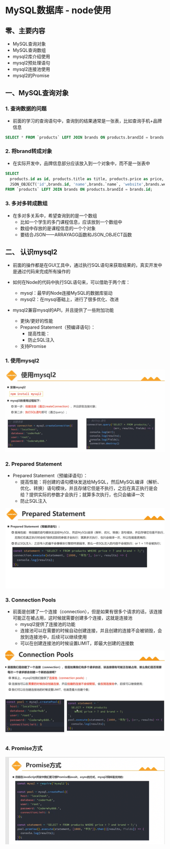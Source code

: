 # MySQL数据库 - node使用

## 零、主要内容

- MySQL查询对象
- MySQL查询数组
- mysql2库介绍使用
- mysql2预处理语句
- mysql2连接池使用
- mysql2的Promise

## 一、MySQL查询对象

### 1. 查询数据的问题

- 前面的学习的查询语句中，查询到的结果通常是一张表，比如查询手机+品牌信息

```sql
SELECT * FROM `products` LEFT JOIN brands ON products.brandId = brands.id;
```

### 2. 将brand转成对象

- 在实际开发中，品牌信息部分应该放入到一个对象中，而不是一张表中

```sql
SELECT 
  products.id as id, products.title as title, products.price as price,
  JSON_OBJECT('id',brands.id, 'name',brands.`name`, 'website',brands.website, 'rank', brands.worldRank) as brand
FROM `products` LEFT JOIN brands ON products.brandId = brands.id;
```

### 3. 多对多转成数组

- 在多对多关系中，希望查询到的是一个数组
  - 比如一个学生的多门课程信息，应该放到一个数组中
  - 数组中存放的是课程信息的一个个对象
  - 要结合JSON——ARRAYAGG函数和JSON_OBJECT函数

## 二、 认识mysql2

- 前面的操作都是在GUI工具中，通过执行SQL语句来获取结果的，真实开发中是通过代码来完成所有操作的
- 如何在Node的代码中执行SQL语句来，可以借助于两个库：
  - mysql：最早的Node连接MySQL的数据库驱动
  - mysql2：在mysql基础上，进行了很多优化、改进

- mysql2兼容mysql的API，并且提供了一些附加功能
  - 更快/更好的性能
  - Prepared Statement（预编译语句）：
    - 提高性能：
    - 防止SQL注入
  - 支持Promise

### 1. 使用mysql2

![Alt text](image-84.png)

### 2. Prepared Statement

- Prepared Statement（预编译语句）：
  - 提高性能：将创建的语句模块发送给MySQL，然后MySQL编译（解析、优化、转换）语句模块，并且存储它但是不执行，之后在真正执行是会给？提供实际的参数才会执行；就算多次执行，也只会编译一次
  - 防止SQL注入

![Alt text](image-85.png)

### 3. Connection Pools

- 前面是创建了一个连接（connection），但是如果有很多个请求的话，该连接可能正在被占用，这时候就需要创建多个连接，这就是连接池
  - mysql2提供了连接池的功能
  - 连接池可以在需要的时候自动创建连接，并且创建的连接不会被销毁，会放到连接池中，后续可以继续使用
  - 可以在创建连接池的时候设置LIMIT，即最大创建的连接数

![Alt text](image-86.png)

### 4. Promise方式

![Alt text](image-87.png)

